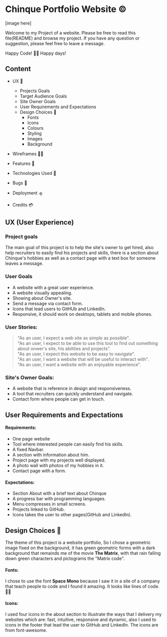 # Chinque Portfolio Website ©

[image here]

Welcome to my Project of a website. Please be free to read this file(README) and browse my project.
If you have any question or suggestion, please feel free to leave a message.  

Happy Code! 👨‍💻 Happy days!

## Content
+ UX 🎯
  - Projects Goals
  - Target Audience Goals
  - Site Owner Goals
  - User Requirements and Expectations 
  - Design Choices 🎨
    * Fonts
    * Icons
    * Colours
    * Styling
    * Images 
    * Background
    
+ Wireframes 👨‍🔧
+ Features 🤖
+ Technologies Used 👀
+ Bugs 🐞
+ Deployment 🛸
+ Credits 💳

## UX (User Experience)
### Project goals
The main goal of this project is to help the site's owner to get hired, also help recruiters to easily find his projects and skills, there is a section about Chinque's hobbies as well as a contact page with a text box for someone leaves a message.

### User Goals
- A website with a great user experience.
- A website visually appealing.
- Showing about Owner's site.
- Send a message via contact form.
- Icons that lead users to GitHUb and LinkedIn.
- Responsive, it should work on desktops, tablets and mobile phones.

### User Stories:
> "As an user, I expect a web site as simple as possible".  
> "As an user, I expect to be able to use this tool to find out something about onwer's site, his abilities and projects".  
> "As an user, I expect this website to be easy to navigate".  
> "As an user, I want a website that will be useful to interact with".  
> "As an user, I want a website with an enjoyable experience".  

### Site's Owner Goals:
- A website that is reference in design and responsiveness.
- A tool that recruiters can quickly understand and navigate.
- Contact form where people can get in touch.

## User Requirements and Expectations
#### Requirements:  
- One page website
- Tool where interested people can easily find his skills.
- A fixed Navbar.
- A section with information about him.
- Project page with my projects well displayed.
- A photo wall with photos of my hobbies in it.
- Contact page with a form.  

#### Expectations:  
- Section About with a brief text about Chinque
- A progress bar with programming languages.
- Menu compresses in small screens.
- Projects linked to GitHub.
- Icons takes the user to other pages(GitHub and LinkedIn).

## Design Choices 🎨
The theme of this project is a website portfolio, So I chose a geometric image fixed on the background, it has green geometric forms with a dark background that remainds me of the movie **The Matrix**, with that rain falling down green characters and pictograms the "Matrix code".

#### Fonts:
I chose to use the font **Space Mono** because I saw it in a site of a company that teach people to code and I found it amazing. It looks like lines of code.👨‍💻

#### Icons:
I used four icons in the about section to illustrate the ways that I delivery my websites which are: fast, intuitive, responsive and dynamic, also I used to icons in the footer that lead the user to GitHub and LinkedIn. The icons are from font-awesome.


